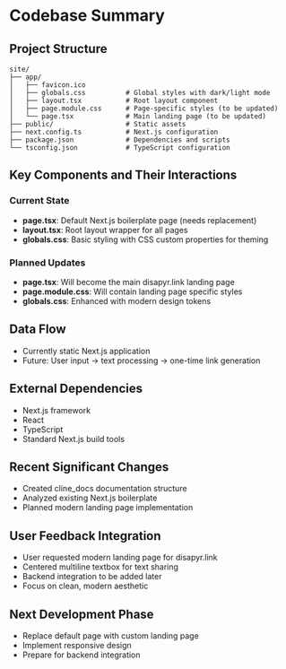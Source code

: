 # Codebase Summary

## Project Structure
```
site/
├── app/
│   ├── favicon.ico
│   ├── globals.css          # Global styles with dark/light mode
│   ├── layout.tsx           # Root layout component
│   ├── page.module.css      # Page-specific styles (to be updated)
│   └── page.tsx             # Main landing page (to be updated)
├── public/                  # Static assets
├── next.config.ts           # Next.js configuration
├── package.json             # Dependencies and scripts
└── tsconfig.json            # TypeScript configuration
```

## Key Components and Their Interactions

### Current State
- **page.tsx**: Default Next.js boilerplate page (needs replacement)
- **layout.tsx**: Root layout wrapper for all pages
- **globals.css**: Basic styling with CSS custom properties for theming

### Planned Updates
- **page.tsx**: Will become the main disapyr.link landing page
- **page.module.css**: Will contain landing page specific styles
- **globals.css**: Enhanced with modern design tokens

## Data Flow
- Currently static Next.js application
- Future: User input → text processing → one-time link generation

## External Dependencies
- Next.js framework
- React
- TypeScript
- Standard Next.js build tools

## Recent Significant Changes
- Created cline_docs documentation structure
- Analyzed existing Next.js boilerplate
- Planned modern landing page implementation

## User Feedback Integration
- User requested modern landing page for disapyr.link
- Centered multiline textbox for text sharing
- Backend integration to be added later
- Focus on clean, modern aesthetic

## Next Development Phase
- Replace default page with custom landing page
- Implement responsive design
- Prepare for backend integration
